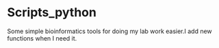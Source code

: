 # Scripts_python

Some simple bioinformatics tools for doing my lab work easier.I add new functions when I need it.
